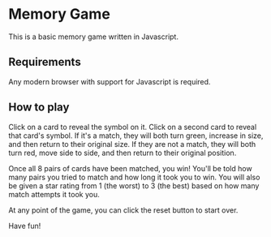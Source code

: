 # Memory Game
This is a basic memory game written in Javascript.

## Requirements
Any modern browser with support for Javascript is required.

## How to play
Click on a card to reveal the symbol on it.  Click on a second card to reveal that card's symbol.  If it's a match, they will both turn green, increase in size, and then return to their original size.  If they are not a match, they will both turn red, move side to side, and then return to their original position.

Once all 8 pairs of cards have been matched, you win!  You'll be told how many pairs you tried to match and how long it took you to win.  You will also be given a star rating from 1 (the worst) to 3 (the best) based on how many match attempts it took you.

At any point of the game, you can click the reset button to start over.

Have fun!